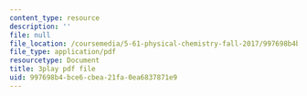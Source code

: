 ```yaml
---
content_type: resource
description: ''
file: null
file_location: /coursemedia/5-61-physical-chemistry-fall-2017/997698b4bce6cbea21fa0ea6837871e9_YmP1BADSAnc.pdf
file_type: application/pdf
resourcetype: Document
title: 3play pdf file
uid: 997698b4-bce6-cbea-21fa-0ea6837871e9
---
```

